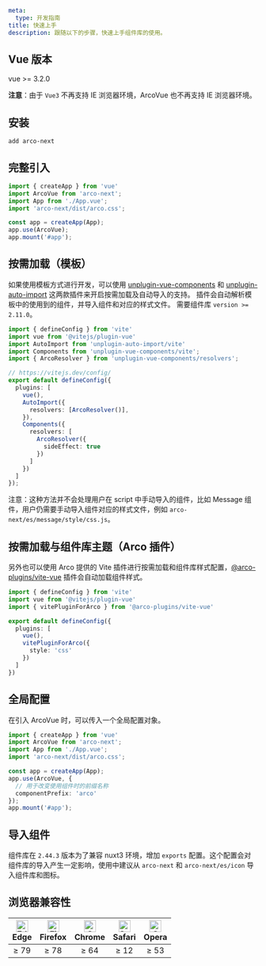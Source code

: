 ```yaml
meta:
  type: 开发指南
title: 快速上手
description: 跟随以下的步骤，快速上手组件库的使用。
```

## Vue 版本

vue >= 3.2.0

**注意**：由于 `Vue3` 不再支持 IE 浏览器环境，ArcoVue 也不再支持 IE 浏览器环境。

## 安装

```shell install
add arco-next
```

## 完整引入

```ts
import { createApp } from 'vue'
import ArcoVue from 'arco-next';
import App from './App.vue';
import 'arco-next/dist/arco.css';

const app = createApp(App);
app.use(ArcoVue);
app.mount('#app');
```

## 按需加载（模板）

如果使用模板方式进行开发，可以使用 [unplugin-vue-components](https://github.com/antfu/unplugin-vue-components) 和 [unplugin-auto-import](https://github.com/antfu/unplugin-auto-import) 这两款插件来开启按需加载及自动导入的支持。
插件会自动解析模板中的使用到的组件，并导入组件和对应的样式文件。
需要组件库 `version >= 2.11.0`。

```ts
import { defineConfig } from 'vite'
import vue from '@vitejs/plugin-vue'
import AutoImport from 'unplugin-auto-import/vite'
import Components from 'unplugin-vue-components/vite';
import { ArcoResolver } from 'unplugin-vue-components/resolvers';

// https://vitejs.dev/config/
export default defineConfig({
  plugins: [
    vue(),
    AutoImport({
      resolvers: [ArcoResolver()],
    }),
    Components({
      resolvers: [
        ArcoResolver({
          sideEffect: true
        })
      ]
    })
  ]
});
```

注意：这种方法并不会处理用户在 script 中手动导入的组件，比如 Message 组件，用户仍需要手动导入组件对应的样式文件，例如 `arco-next/es/message/style/css.js`。

## 按需加载与组件库主题（Arco 插件）

另外也可以使用 Arco 提供的 Vite 插件进行按需加载和组件库样式配置，[@arco-plugins/vite-vue](https://github.com/arco-design/arco-plugins/tree/main/packages/plugin-vite-vue) 插件会自动加载组件样式。

```ts
import { defineConfig } from 'vite'
import vue from '@vitejs/plugin-vue'
import { vitePluginForArco } from '@arco-plugins/vite-vue'

export default defineConfig({
  plugins: [
    vue(),
    vitePluginForArco({
      style: 'css'
    })
  ]
})
```

## 全局配置
在引入 ArcoVue 时，可以传入一个全局配置对象。

```ts
import { createApp } from 'vue'
import ArcoVue from 'arco-next';
import App from './App.vue';
import 'arco-next/dist/arco.css';

const app = createApp(App);
app.use(ArcoVue, {
  // 用于改变使用组件时的前缀名称
  componentPrefix: 'arco'
});
app.mount('#app');
```

## 导入组件
组件库在 `2.44.3` 版本为了兼容 nuxt3 环境，增加 `exports` 配置。这个配置会对组件库的导入产生一定影响，使用中建议从 `arco-next` 和 `arco-next/es/icon` 导入组件库和图标。

## 浏览器兼容性

| <img src="https://p1-arco.byteimg.com/tos-cn-i-uwbnlip3yd/08095282566ac4e0fd98f89aed934b65.png~tplv-uwbnlip3yd-png.png" alt="Edge" width="24px" height="24px" /><br/>Edge | <img src="https://p1-arco.byteimg.com/tos-cn-i-uwbnlip3yd/40ad73571879dd8d9fd3fd524e0e45a4.png~tplv-uwbnlip3yd-png.png" alt="Firefox" width="24px" height="24px" /><br/>Firefox | <img src="https://p1-arco.byteimg.com/tos-cn-i-uwbnlip3yd/4f59d35f6d6837b042c8badd95871b1d.png~tplv-uwbnlip3yd-png.png" alt="Chrome" width="24px" height="24px" /><br/>Chrome | <img src="https://p1-arco.byteimg.com/tos-cn-i-uwbnlip3yd/eee2667f837a9c2ed531805850bf43ec.png~tplv-uwbnlip3yd-png.png" alt="Safari" width="24px" height="24px" /><br/>Safari | <img src="https://p1-arco.byteimg.com/tos-cn-i-uwbnlip3yd/3240334d3967dd263c8f4cdd2d93c525.png~tplv-uwbnlip3yd-png.png" alt="Opera" width="24px" height="24px" /><br/>Opera |
|:---:|:---:|:---:|:---:|:---:|
| ≥ 79 | ≥ 78 | ≥ 64 | ≥ 12 | ≥ 53 |
